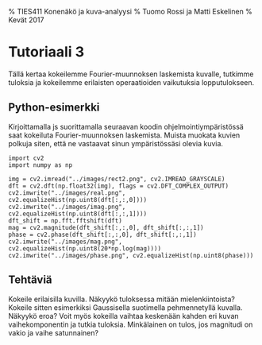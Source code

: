 % TIES411 Konenäkö ja kuva-analyysi
% Tuomo Rossi ja Matti Eskelinen
% Kevät 2017

# Tutoriaali 3

Tällä kertaa kokeilemme Fourier-muunnoksen laskemista kuvalle, tutkimme tuloksia ja kokeilemme erilaisten operaatioiden vaikutuksia lopputulokseen.

## Python-esimerkki

Kirjoittamalla js suorittamalla seuraavan koodin ohjelmointiympäristössä saat kokeiluta Fourier-muunnoksen laskemista. Muista muokata kuvien polkuja siten, että ne vastaavat sinun ympäristössäsi olevia kuvia.

```{.python}
import cv2
import numpy as np

img = cv2.imread("../images/rect2.png", cv2.IMREAD_GRAYSCALE)
dft = cv2.dft(np.float32(img), flags = cv2.DFT_COMPLEX_OUTPUT)
cv2.imwrite("../images/real.png", cv2.equalizeHist(np.uint8(dft[:,:,0])))
cv2.imwrite("../images/imag.png", cv2.equalizeHist(np.uint8(dft[:,:,1])))
dft_shift = np.fft.fftshift(dft)
mag = cv2.magnitude(dft_shift[:,:,0], dft_shift[:,:,1])
phase = cv2.phase(dft_shift[:,:,0], dft_shift[:,:,1])
cv2.imwrite("../images/mag.png", cv2.equalizeHist(np.uint8(20*np.log(mag))))
cv2.imwrite("../images/phase.png", cv2.equalizeHist(np.uint8(phase)))
```

## Tehtäviä

Kokeile erilaisilla kuvilla. Näkyykö tuloksessa mitään mielenkiintoista? Kokeile sitten esimerkiksi Gaussisella suotimella pehmennetyllä kuvalla. Näkyykö eroa? Voit myös kokeilla vaihtaa keskenään kahden eri kuvan vaihekomponentin ja tutkia tuloksia. Minkälainen on tulos, jos magnitudi on vakio ja vaihe satunnainen?

